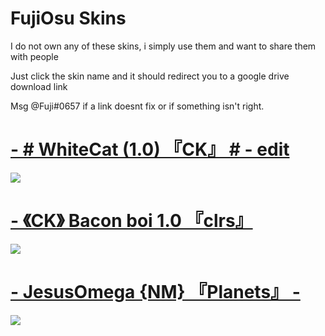 # FujiOsu Skins


I do not own any of these skins, i simply use them and want to share them with people

Just click the skin name and it should redirect you to a google drive download link

Msg @Fuji#0657 if a link doesnt fix or if something isn't right.

# [- # WhiteCat (1.0) 『CK』 # - edit](https://drive.google.com/drive/folders/1N-EjLYbM3NyCL1gCvD41DLCGR8oyHqyO?usp=sharing)
![](https://i.imgur.com/6cXB81n.jpg) 

# [-         《CK》 Bacon boi 1.0 『clrs』](https://drive.google.com/drive/folders/1N-EjLYbM3NyCL1gCvD41DLCGR8oyHqyO?usp=sharing)
![](https://i.imgur.com/EOi8qmb.jpg)

# [- JesusOmega {NM} 『Planets』 -](https://drive.google.com/drive/folders/154hM3pf4aXCnAApg2g-HrcUlU3P5p-OL?usp=sharing)
![](https://i.imgur.com/xc2zqra.jpg)

